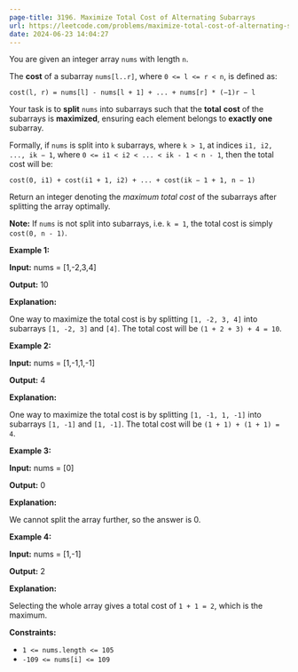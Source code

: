 ```yaml
---
page-title: 3196. Maximize Total Cost of Alternating Subarrays
url: https://leetcode.com/problems/maximize-total-cost-of-alternating-subarrays/description/
date: 2024-06-23 14:04:27
---
```

You are given an integer array `nums` with length `n`.

The **cost** of a subarray 
`nums[l..r]`, where `0 <= l <= r < n`, is defined as:

`cost(l, r) = nums[l] - nums[l + 1] + ... + nums[r] * (−1)r − l`

Your task is to **split** `nums` into subarrays such that the **total** **cost** of the subarrays is **maximized**, ensuring each element belongs to **exactly one** subarray.

Formally, if `nums` is split into `k` subarrays, where `k > 1`, at indices `i1, i2, ..., ik − 1`, where `0 <= i1 < i2 < ... < ik - 1 < n - 1`, then the total cost will be:

`cost(0, i1) + cost(i1 + 1, i2) + ... + cost(ik − 1 + 1, n − 1)`

Return an integer denoting the *maximum total cost* of the subarrays after splitting the array optimally.

**Note:** If `nums` is not split into subarrays, i.e. `k = 1`, the total cost is simply `cost(0, n - 1)`.

**Example 1:**

**Input:** nums = \[1,-2,3,4\]

**Output:** 10

**Explanation:**

One way to maximize the total cost is by splitting `[1, -2, 3, 4]` into subarrays `[1, -2, 3]` and `[4]`. The total cost will be `(1 + 2 + 3) + 4 = 10`.

**Example 2:**

**Input:** nums = \[1,-1,1,-1\]

**Output:** 4

**Explanation:**

One way to maximize the total cost is by splitting `[1, -1, 1, -1]` into subarrays `[1, -1]` and `[1, -1]`. The total cost will be `(1 + 1) + (1 + 1) = 4`.

**Example 3:**

**Input:** nums = \[0\]

**Output:** 0

**Explanation:**

We cannot split the array further, so the answer is 0.

**Example 4:**

**Input:** nums = \[1,-1\]

**Output:** 2

**Explanation:**

Selecting the whole array gives a total cost of `1 + 1 = 2`, which is the maximum.

**Constraints:**

-   `1 <= nums.length <= 105`
-   `-109 <= nums[i] <= 109`